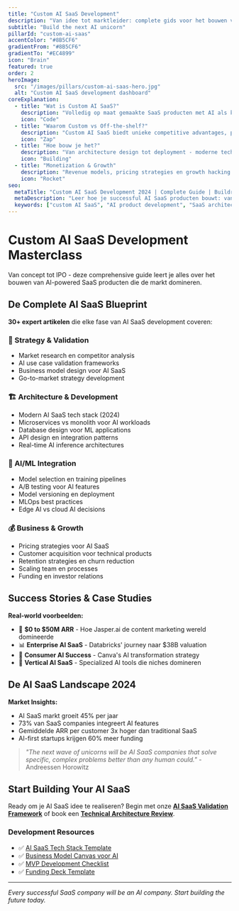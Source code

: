 ```yaml
---
title: "Custom AI SaaS Development"
description: "Van idee tot marktleider: complete gids voor het bouwen van schaalbare AI-powered SaaS producten die klanten liefhebben."
subtitle: "Build the next AI unicorn"
pillarId: "custom-ai-saas"
accentColor: "#8B5CF6"
gradientFrom: "#8B5CF6"
gradientTo: "#EC4899"
icon: "Brain"
featured: true
order: 2
heroImage:
  src: "/images/pillars/custom-ai-saas-hero.jpg"
  alt: "Custom AI SaaS development dashboard"
coreExplanation:
  - title: "Wat is Custom AI SaaS?"
    description: "Volledig op maat gemaakte SaaS producten met AI als kern - van MVP tot enterprise-grade platforms die miljarden verwerken."
    icon: "Code"
  - title: "Waarom Custom vs Off-the-shelf?"
    description: "Custom AI SaaS biedt unieke competitive advantages, proprietary data insights en complete controle over user experience."
    icon: "Zap"
  - title: "Hoe bouw je het?"
    description: "Van architecture design tot deployment - moderne tech stack, AI/ML integration en schaalbare infrastructure."
    icon: "Building"
  - title: "Monetization & Growth"
    description: "Revenue models, pricing strategies en growth hacking voor AI SaaS - van eerste betaalde klant tot $10M ARR."
    icon: "Rocket"
seo:
  metaTitle: "Custom AI SaaS Development 2024 | Complete Guide | Buildrs.AI"
  metaDescription: "Leer hoe je successful AI SaaS producten bouwt: van architecture tot monetization. Complete guide met real-world cases en tech insights."
  keywords: ["custom AI SaaS", "AI product development", "SaaS architecture", "AI startup", "machine learning SaaS"]
---
```


# Custom AI SaaS Development Masterclass

Van concept tot IPO - deze comprehensive guide leert je alles over het bouwen van AI-powered SaaS producten die de markt domineren.

## De Complete AI SaaS Blueprint

**30+ expert artikelen** die elke fase van AI SaaS development coveren:

### 🎯 Strategy & Validation
- Market research en competitor analysis
- AI use case validation frameworks
- Business model design voor AI SaaS
- Go-to-market strategy development

### 🏗️ Architecture & Development  
- Modern AI SaaS tech stack (2024)
- Microservices vs monolith voor AI workloads
- Database design voor ML applications
- API design en integration patterns
- Real-time AI inference architectures

### 🤖 AI/ML Integration
- Model selection en training pipelines
- A/B testing voor AI features
- Model versioning en deployment
- MLOps best practices
- Edge AI vs cloud AI decisions

### 💰 Business & Growth
- Pricing strategies voor AI SaaS
- Customer acquisition voor technical products
- Retention strategies en churn reduction
- Scaling team en processes
- Funding en investor relations

## Success Stories & Case Studies

**Real-world voorbeelden:**
- 🚀 **$0 to $50M ARR** - Hoe Jasper.ai de content marketing wereld domineerde
- 📊 **Enterprise AI SaaS** - Databricks' journey naar $38B valuation  
- 🎨 **Consumer AI Success** - Canva's AI transformation strategy
- 🔬 **Vertical AI SaaS** - Specialized AI tools die niches domineren

## De AI SaaS Landscape 2024

**Market Insights:**
- AI SaaS markt groeit 45% per jaar
- 73% van SaaS companies integreert AI features
- Gemiddelde ARR per customer 3x hoger dan traditional SaaS
- AI-first startups krijgen 60% meer funding

> *"The next wave of unicorns will be AI SaaS companies that solve specific, complex problems better than any human could."* - Andreessen Horowitz

## Start Building Your AI SaaS

Ready om je AI SaaS idee te realiseren? Begin met onze **[AI SaaS Validation Framework]()** of book een **[Technical Architecture Review]()**.

### Development Resources
- ✅ [AI SaaS Tech Stack Template]()
- ✅ [Business Model Canvas voor AI]()
- ✅ [MVP Development Checklist]()
- ✅ [Funding Deck Template]()

---

*Every successful SaaS company will be an AI company. Start building the future today.*